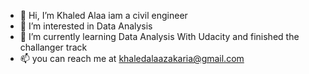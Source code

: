 - 👋 Hi, I’m Khaled Alaa iam a civil engineer
- 👀 I’m interested in Data Analysis 
- 🌱 I’m currently learning Data Analysis With Udacity and finished the challanger track
- 📫 you can reach me at khaledalaazakaria@gmail.com
